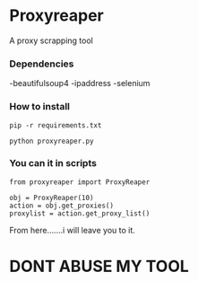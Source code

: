 # Proxyreaper
A proxy scrapping tool

### Dependencies

-beautifulsoup4
-ipaddress
-selenium

### How to install 

```
pip -r requirements.txt
```

```
python proxyreaper.py
```

### You can it in scripts

```
from proxyreaper import ProxyReaper

obj = ProxyReaper(10)
action = obj.get_proxies()
proxylist = action.get_proxy_list()
```

From here.......i will leave you to it.



# DONT ABUSE MY TOOL
